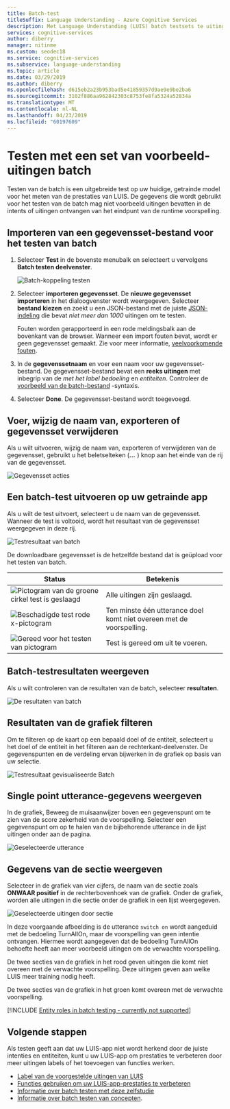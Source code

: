 ```yaml
---
title: Batch-test
titleSuffix: Language Understanding - Azure Cognitive Services
description: Met Language Understanding (LUIS) batch testsets te uitingen met onjuiste intenties en entiteiten.
services: cognitive-services
author: diberry
manager: nitinme
ms.custom: seodec18
ms.service: cognitive-services
ms.subservice: language-understanding
ms.topic: article
ms.date: 03/29/2019
ms.author: diberry
ms.openlocfilehash: d615eb2a23b953bad5e41859357d9ae9e9be2ba6
ms.sourcegitcommit: 3102f886aa962842303c8753fe8fa5324a52834a
ms.translationtype: MT
ms.contentlocale: nl-NL
ms.lasthandoff: 04/23/2019
ms.locfileid: "60197609"
---
```

# <a name="batch-testing-with-a-set-of-example-utterances"></a>Testen met een set van voorbeeld-uitingen batch

 Testen van de batch is een uitgebreide test op uw huidige, getrainde model voor het meten van de prestaties van LUIS. De gegevens die wordt gebruikt voor het testen van de batch mag niet voorbeeld uitingen bevatten in de intents of uitingen ontvangen van het eindpunt van de runtime voorspelling. 

<a name="batch-testing"></a>

## <a name="import-a-dataset-file-for-batch-testing"></a>Importeren van een gegevensset-bestand voor het testen van batch

1. Selecteer **Test** in de bovenste menubalk en selecteert u vervolgens **Batch testen deelvenster**.

    ![Batch-koppeling testen](./media/luis-how-to-batch-test/batch-testing-link.png)

2. Selecteer **importeren gegevensset**. De **nieuwe gegevensset importeren** in het dialoogvenster wordt weergegeven. Selecteer **bestand kiezen** en zoekt u een JSON-bestand met de juiste [JSON-indeling](luis-concept-batch-test.md#batch-file-format) die bevat *niet meer dan 1000* uitingen om te testen.

    Fouten worden gerapporteerd in een rode meldingsbalk aan de bovenkant van de browser. Wanneer een import fouten bevat, wordt er geen gegevensset gemaakt. Zie voor meer informatie, [veelvoorkomende fouten](luis-concept-batch-test.md#common-errors-importing-a-batch).

3. In de **gegevenssetnaam** en voer een naam voor uw gegevensset-bestand. De gegevensset-bestand bevat een **reeks uitingen** met inbegrip van de *met het label bedoeling* en *entiteiten*. Controleer de [voorbeeld van de batch-bestand](luis-concept-batch-test.md#batch-file-format) -syntaxis. 

4. Selecteer **Done**. De gegevensset-bestand wordt toegevoegd.

## <a name="run-rename-export-or-delete-dataset"></a>Voer, wijzig de naam van, exporteren of gegevensset verwijderen

Als u wilt uitvoeren, wijzig de naam van, exporteren of verwijderen van de gegevensset, gebruikt u het beletselteken (***...*** ) knop aan het einde van de rij van de gegevensset.

![Gegevensset acties](./media/luis-how-to-batch-test/batch-testing-options.png)

## <a name="run-a-batch-test-on-your-trained-app"></a>Een batch-test uitvoeren op uw getrainde app

Als u wilt de test uitvoert, selecteert u de naam van de gegevensset. Wanneer de test is voltooid, wordt het resultaat van de gegevensset weergegeven in deze rij.

![Testresultaat van batch](./media/luis-how-to-batch-test/run-test.png)

De downloadbare gegevensset is de hetzelfde bestand dat is geüpload voor het testen van batch.

|Status|Betekenis|
|--|--|
|![Pictogram van de groene cirkel test is geslaagd](./media/luis-how-to-batch-test/batch-test-result-green.png)|Alle uitingen zijn geslaagd.|
|![Beschadigde test rode x-pictogram](./media/luis-how-to-batch-test/batch-test-result-red.png)|Ten minste één utterance doel komt niet overeen met de voorspelling.|
|![Gereed voor het testen van pictogram](./media/luis-how-to-batch-test/batch-test-result-blue.png)|Test is gereed om uit te voeren.|

<a name="access-batch-test-result-details-in-a-visualized-view"></a>

## <a name="view-batch-test-results"></a>Batch-testresultaten weergeven 

Als u wilt controleren van de resultaten van de batch, selecteer **resultaten**.

![De resultaten van batch](./media/luis-how-to-batch-test/run-test-results.png)

<a name="filter-chart-results-by-intent-or-entity"></a>  

## <a name="filter-chart-results"></a>Resultaten van de grafiek filteren

Om te filteren op de kaart op een bepaald doel of de entiteit, selecteert u het doel of de entiteit in het filteren aan de rechterkant-deelvenster. De gegevenspunten en de verdeling ervan bijwerken in de grafiek op basis van uw selectie. 
 
![Testresultaat gevisualiseerde Batch](./media/luis-how-to-batch-test/filter-by-entity.png) 

## <a name="view-single-point-utterance-data"></a>Single point utterance-gegevens weergeven

In de grafiek, Beweeg de muisaanwijzer boven een gegevenspunt om te zien van de score zekerheid van de voorspelling. Selecteer een gegevenspunt om op te halen van de bijbehorende utterance in de lijst uitingen onder aan de pagina. 

![Geselecteerde utterance](./media/luis-how-to-batch-test/selected-utterance.png)


<a name="relabel-utterances-and-retrain"></a>
<a name="false-test-results"></a>

## <a name="view-section-data"></a>Gegevens van de sectie weergeven

Selecteer in de grafiek van vier cijfers, de naam van de sectie zoals **ONWAAR positief** in de rechterbovenhoek van de grafiek. Onder de grafiek, worden alle uitingen in die sectie onder de grafiek in een lijst weergegeven. 

![Geselecteerde uitingen door sectie](./media/luis-how-to-batch-test/selected-utterances-by-section.png)

In deze voorgaande afbeelding is de utterance `switch on` wordt aangeduid met de bedoeling TurnAllOn, maar de voorspelling van geen intentie ontvangen. Hiermee wordt aangegeven dat de bedoeling TurnAllOn behoefte heeft aan meer voorbeeld uitingen om de verwachte voorspelling. 

De twee secties van de grafiek in het rood geven uitingen die komt niet overeen met de verwachte voorspelling. Deze uitingen geven aan welke LUIS meer training nodig heeft. 

De twee secties van de grafiek in het groen komt overeen met de verwachte voorspelling.

[!INCLUDE [Entity roles in batch testing - currently not supported](../../../includes/cognitive-services-luis-roles-not-supported-in-batch-testing.md)]

## <a name="next-steps"></a>Volgende stappen

Als testen geeft aan dat uw LUIS-app niet wordt herkend door de juiste intenties en entiteiten, kunt u uw LUIS-app om prestaties te verbeteren door meer uitingen labels of het toevoegen van functies werken. 

* [Label van de voorgestelde uitingen van LUIS](luis-how-to-review-endpoint-utterances.md) 
* [Functies gebruiken om uw LUIS-app-prestaties te verbeteren](luis-how-to-add-features.md) 
* [Informatie over batch testen met deze zelfstudie](luis-tutorial-batch-testing.md)
* [Informatie over batch testen van concepten](luis-concept-batch-test.md).

